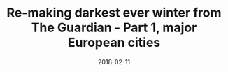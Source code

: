 ---
layout: externalpost
redirect_url: https://medium.com/@yuriymelnichuk/re-making-darkest-ever-winter-from-the-guardian-part-1-major-european-cities-f2097401d023
title: Re-making darkest ever winter from The Guardian - Part 1, major European cities
excerpt: "Test Text"
date: 2018-02-11
---